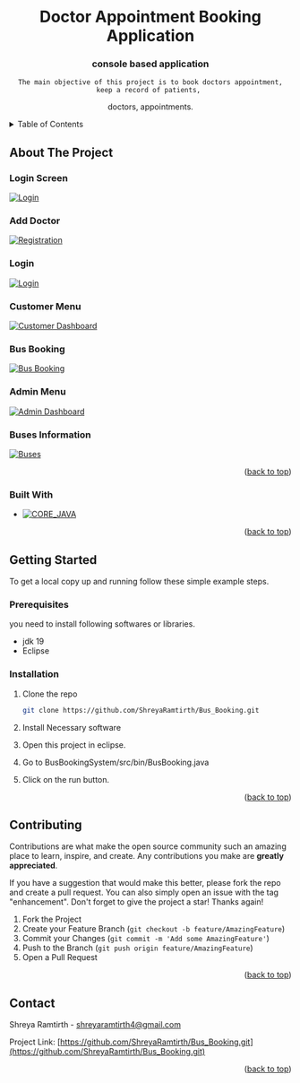 <a name="readme-top"></a>

<br />
<div align="center">
  <H1>Doctor Appointment Booking Application</H1>

<h3 align="center">console based application</h3>

  <p align="center">
    
    The main objective of this project is to book doctors appointment, keep a record of patients, 
doctors, appointments.
  </p>
</div>



<!-- TABLE OF CONTENTS -->
<details>
  <summary>Table of Contents</summary>
  <ol>
    <li>
      <a href="#about-the-project">About The Project</a>
      <ul>
        <li><a href="#built-with">Built With</a></li>
      </ul>
    </li>
    <li>
      <a href="#getting-started">Getting Started</a>
      <ul>
        <li><a href="#prerequisites">Prerequisites</a></li>
        <li><a href="#installation">Installation</a></li>
      </ul>
    </li>
  </ol>
</details>



<!-- ABOUT THE PROJECT -->
## About The Project
### Login Screen
[![Login][login-screenshot]](https://raw.githubusercontent.com/ShreyaRamtirth/Bus_Booking/main/images/1.jpg)

### Add Doctor
[![Registration][registration-screenshot]](https://raw.githubusercontent.com/Ashutosh-Pawar/DoctorAppointmentBooking/main/images/add%20doctor.png)

### Login
[![Login][login-screenshot]](https://raw.githubusercontent.com/ShreyaRamtirth/Bus_Booking/main/images/3.jpg)

### Customer Menu
[![Customer Dashboard][customer-dashboard-screenshot]](https://raw.githubusercontent.com/ShreyaRamtirth/Bus_Booking/main/images/4.jpg)

### Bus Booking
[![Bus Booking][busBooking-screenshot]](https://raw.githubusercontent.com/ShreyaRamtirth/Bus_Booking/main/images/5.jpg)

### Admin Menu
[![Admin Dashboard][admin-dashboard-screenshot]](https://raw.githubusercontent.com/ShreyaRamtirth/Bus_Booking/main/images/6.jpg)

### Buses Information
[![Buses][buses-screenshot]](https://raw.githubusercontent.com/ShreyaRamtirth/Bus_Booking/main/images/7.jpg)



<p align="right">(<a href="#readme-top">back to top</a>)</p>



### Built With

* [![CORE_JAVA][JAVA]][Java]

<p align="right">(<a href="#readme-top">back to top</a>)</p>



<!-- GETTING STARTED -->
## Getting Started

To get a local copy up and running follow these simple example steps.

### Prerequisites

you need to install following softwares or libraries.

* jdk 19
* Eclipse

### Installation

1. Clone the repo

   ```sh
   git clone https://github.com/ShreyaRamtirth/Bus_Booking.git
   ```
2. Install Necessary software

3. Open this project in eclipse.

4. Go to BusBookingSystem/src/bin/BusBooking.java

5. Click on the run button.

<p align="right">(<a href="#readme-top">back to top</a>)</p>

<!-- CONTRIBUTING -->
## Contributing

Contributions are what make the open source community such an amazing place to learn, inspire, and create. Any contributions you make are **greatly appreciated**.

If you have a suggestion that would make this better, please fork the repo and create a pull request. You can also simply open an issue with the tag "enhancement".
Don't forget to give the project a star! Thanks again!

1. Fork the Project
2. Create your Feature Branch (`git checkout -b feature/AmazingFeature`)
3. Commit your Changes (`git commit -m 'Add some AmazingFeature'`)
4. Push to the Branch (`git push origin feature/AmazingFeature`)
5. Open a Pull Request

<p align="right">(<a href="#readme-top">back to top</a>)</p>


## Contact

Shreya Ramtirth - shreyaramtirth4@gmail.com

Project Link: [https://github.com/ShreyaRamtirth/Bus_Booking.git](https://github.com/ShreyaRamtirth/Bus_Booking.git)

<p align="right">(<a href="#readme-top">back to top</a>)</p>


<!-- MARKDOWN LINKS & IMAGES -->

[JAVA]: https://encrypted-tbn0.gstatic.com/images?q=tbn:ANd9GcTNx20PHLxKaDlz35mW_neWjCUoco_IqBYKRlNy6tM&s
[login-screenshot]: https://raw.githubusercontent.com/Ashutosh-Pawar/DoctorAppointmentBooking/main/images/login%20screen.png
[registration-screenshot]:https://raw.githubusercontent.com/Ashutosh-Pawar/DoctorAppointmentBooking/main/images/view%20patients.png
[login-screenshot]: https://raw.githubusercontent.com/ShreyaRamtirth/Bus_Booking/main/images/3.jpg
[customer-dashboard-screenshot]: https://raw.githubusercontent.com/ShreyaRamtirth/Bus_Booking/main/images/4.jpg
[busBooking-screenshot]: https://raw.githubusercontent.com/ShreyaRamtirth/Bus_Booking/main/images/5.jpg
[admin-dashboard-screenshot]: https://raw.githubusercontent.com/ShreyaRamtirth/Bus_Booking/main/images/6.jpg
[buses-screenshot]: https://raw.githubusercontent.com/ShreyaRamtirth/Bus_Booking/main/images/7.jpg

